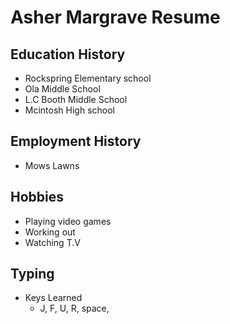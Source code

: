 # Asher Margrave Resume
## Education History
- Rockspring Elementary school
- Ola Middle School
- L.C Booth Middle School
- Mcintosh High school

## Employment History
- Mows Lawns

## Hobbies
- Playing video games
- Working out
- Watching T.V

## Typing
- Keys Learned
  - J, F, U, R, space,
